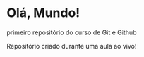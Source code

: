 # Olá, Mundo!
primeiro repositório do curso de Git e Github

Repositório criado durante uma aula ao vivo!
